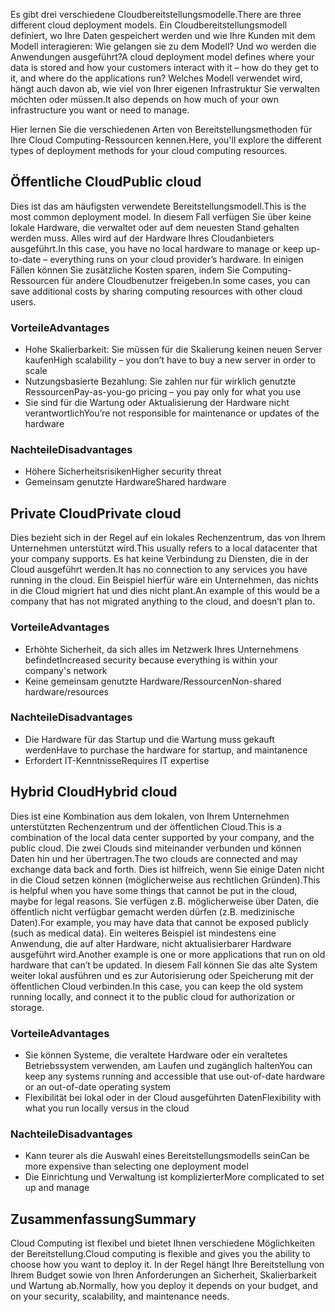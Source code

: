 <span data-ttu-id="024cb-101">Es gibt drei verschiedene Cloudbereitstellungsmodelle.</span><span class="sxs-lookup"><span data-stu-id="024cb-101">There are three different cloud deployment models.</span></span> <span data-ttu-id="024cb-102">Ein Cloudbereitstellungsmodell definiert, wo Ihre Daten gespeichert werden und wie Ihre Kunden mit dem Modell interagieren: Wie gelangen sie zu dem Modell? Und wo werden die Anwendungen ausgeführt?</span><span class="sxs-lookup"><span data-stu-id="024cb-102">A cloud deployment model defines where your data is stored and how your customers interact with it – how do they get to it, and where do the applications run?</span></span> <span data-ttu-id="024cb-103">Welches Modell verwendet wird, hängt auch davon ab, wie viel von Ihrer eigenen Infrastruktur Sie verwalten möchten oder müssen.</span><span class="sxs-lookup"><span data-stu-id="024cb-103">It also depends on how much of your own infrastructure you want or need to manage.</span></span>

<span data-ttu-id="024cb-104">Hier lernen Sie die verschiedenen Arten von Bereitstellungsmethoden für Ihre Cloud Computing-Ressourcen kennen.</span><span class="sxs-lookup"><span data-stu-id="024cb-104">Here, you'll explore the different types of deployment methods for your cloud computing resources.</span></span> 

## <a name="public-cloud"></a><span data-ttu-id="024cb-105">Öffentliche Cloud</span><span class="sxs-lookup"><span data-stu-id="024cb-105">Public cloud</span></span>

<span data-ttu-id="024cb-106">Dies ist das am häufigsten verwendete Bereitstellungsmodell.</span><span class="sxs-lookup"><span data-stu-id="024cb-106">This is the most common deployment model.</span></span> <span data-ttu-id="024cb-107">In diesem Fall verfügen Sie über keine lokale Hardware, die verwaltet oder auf dem neuesten Stand gehalten werden muss. Alles wird auf der Hardware Ihres Cloudanbieters ausgeführt.</span><span class="sxs-lookup"><span data-stu-id="024cb-107">In this case, you have no local hardware to manage or keep up-to-date – everything runs on your cloud provider’s hardware.</span></span> <span data-ttu-id="024cb-108">In einigen Fällen können Sie zusätzliche Kosten sparen, indem Sie Computing-Ressourcen für andere Cloudbenutzer freigeben.</span><span class="sxs-lookup"><span data-stu-id="024cb-108">In some cases, you can save additional costs by sharing computing resources with other cloud users.</span></span> 

### <a name="advantages"></a><span data-ttu-id="024cb-109">Vorteile</span><span class="sxs-lookup"><span data-stu-id="024cb-109">Advantages</span></span>

- <span data-ttu-id="024cb-110">Hohe Skalierbarkeit: Sie müssen für die Skalierung keinen neuen Server kaufen</span><span class="sxs-lookup"><span data-stu-id="024cb-110">High scalability – you don’t have to buy a new server in order to scale</span></span>
- <span data-ttu-id="024cb-111">Nutzungsbasierte Bezahlung: Sie zahlen nur für wirklich genutzte Ressourcen</span><span class="sxs-lookup"><span data-stu-id="024cb-111">Pay-as-you-go pricing – you pay only for what you use</span></span>
- <span data-ttu-id="024cb-112">Sie sind für die Wartung oder Aktualisierung der Hardware nicht verantwortlich</span><span class="sxs-lookup"><span data-stu-id="024cb-112">You’re not responsible for maintenance or updates of the hardware</span></span>

### <a name="disadvantages"></a><span data-ttu-id="024cb-113">Nachteile</span><span class="sxs-lookup"><span data-stu-id="024cb-113">Disadvantages</span></span>

- <span data-ttu-id="024cb-114">Höhere Sicherheitsrisiken</span><span class="sxs-lookup"><span data-stu-id="024cb-114">Higher security threat</span></span>
- <span data-ttu-id="024cb-115">Gemeinsam genutzte Hardware</span><span class="sxs-lookup"><span data-stu-id="024cb-115">Shared hardware</span></span>

## <a name="private-cloud"></a><span data-ttu-id="024cb-116">Private Cloud</span><span class="sxs-lookup"><span data-stu-id="024cb-116">Private cloud</span></span>

<span data-ttu-id="024cb-117">Dies bezieht sich in der Regel auf ein lokales Rechenzentrum, das von Ihrem Unternehmen unterstützt wird.</span><span class="sxs-lookup"><span data-stu-id="024cb-117">This usually refers to a local datacenter that your company supports.</span></span> <span data-ttu-id="024cb-118">Es hat keine Verbindung zu Diensten, die in der Cloud ausgeführt werden.</span><span class="sxs-lookup"><span data-stu-id="024cb-118">It has no connection to any services you have running in the cloud.</span></span> <span data-ttu-id="024cb-119">Ein Beispiel hierfür wäre ein Unternehmen, das nichts in die Cloud migriert hat und dies nicht plant.</span><span class="sxs-lookup"><span data-stu-id="024cb-119">An example of this would be a company that has not migrated anything to the cloud, and doesn’t plan to.</span></span>

### <a name="advantages"></a><span data-ttu-id="024cb-120">Vorteile</span><span class="sxs-lookup"><span data-stu-id="024cb-120">Advantages</span></span>

- <span data-ttu-id="024cb-121">Erhöhte Sicherheit, da sich alles im Netzwerk Ihres Unternehmens befindet</span><span class="sxs-lookup"><span data-stu-id="024cb-121">Increased security because everything is within your company's network</span></span>
- <span data-ttu-id="024cb-122">Keine gemeinsam genutzte Hardware/Ressourcen</span><span class="sxs-lookup"><span data-stu-id="024cb-122">Non-shared hardware/resources</span></span>

### <a name="disadvantages"></a><span data-ttu-id="024cb-123">Nachteile</span><span class="sxs-lookup"><span data-stu-id="024cb-123">Disadvantages</span></span>

- <span data-ttu-id="024cb-124">Die Hardware für das Startup und die Wartung muss gekauft werden</span><span class="sxs-lookup"><span data-stu-id="024cb-124">Have to purchase the hardware for startup, and maintanence</span></span>
- <span data-ttu-id="024cb-125">Erfordert IT-Kenntnisse</span><span class="sxs-lookup"><span data-stu-id="024cb-125">Requires IT expertise</span></span>

## <a name="hybrid-cloud"></a><span data-ttu-id="024cb-126">Hybrid Cloud</span><span class="sxs-lookup"><span data-stu-id="024cb-126">Hybrid cloud</span></span>

<span data-ttu-id="024cb-127">Dies ist eine Kombination aus dem lokalen, von Ihrem Unternehmen unterstützten Rechenzentrum und der öffentlichen Cloud.</span><span class="sxs-lookup"><span data-stu-id="024cb-127">This is a combination of the local data center supported by your company, and the public cloud.</span></span> <span data-ttu-id="024cb-128">Die zwei Clouds sind miteinander verbunden und können Daten hin und her übertragen.</span><span class="sxs-lookup"><span data-stu-id="024cb-128">The two clouds are connected and may exchange data back and forth.</span></span> <span data-ttu-id="024cb-129">Dies ist hilfreich, wenn Sie einige Daten nicht in die Cloud setzen können (möglicherweise aus rechtlichen Gründen).</span><span class="sxs-lookup"><span data-stu-id="024cb-129">This is helpful when you have some things that cannot be put in the cloud, maybe for legal reasons.</span></span> <span data-ttu-id="024cb-130">Sie verfügen z.B. möglicherweise über Daten, die öffentlich nicht verfügbar gemacht werden dürfen (z.B. medizinische Daten).</span><span class="sxs-lookup"><span data-stu-id="024cb-130">For example, you may have data that cannot be exposed publicly (such as medical data).</span></span> <span data-ttu-id="024cb-131">Ein weiteres Beispiel ist mindestens eine Anwendung, die auf alter Hardware, nicht aktualisierbarer Hardware ausgeführt wird.</span><span class="sxs-lookup"><span data-stu-id="024cb-131">Another example is one or more applications that run on old hardware that can’t be updated.</span></span> <span data-ttu-id="024cb-132">In diesem Fall können Sie das alte System weiter lokal ausführen und es zur Autorisierung oder Speicherung mit der öffentlichen Cloud verbinden.</span><span class="sxs-lookup"><span data-stu-id="024cb-132">In this case, you can keep the old system running locally, and connect it to the public cloud for authorization or storage.</span></span>

### <a name="advantages"></a><span data-ttu-id="024cb-133">Vorteile</span><span class="sxs-lookup"><span data-stu-id="024cb-133">Advantages</span></span>

- <span data-ttu-id="024cb-134">Sie können Systeme, die veraltete Hardware oder ein veraltetes Betriebssystem verwenden, am Laufen und zugänglich halten</span><span class="sxs-lookup"><span data-stu-id="024cb-134">You can keep any systems running and accessible that use out-of-date hardware or an out-of-date operating system</span></span>
- <span data-ttu-id="024cb-135">Flexibilität bei lokal oder in der Cloud ausgeführten Daten</span><span class="sxs-lookup"><span data-stu-id="024cb-135">Flexibility with what you run locally versus in the cloud</span></span>

### <a name="disadvantages"></a><span data-ttu-id="024cb-136">Nachteile</span><span class="sxs-lookup"><span data-stu-id="024cb-136">Disadvantages</span></span>

- <span data-ttu-id="024cb-137">Kann teurer als die Auswahl eines Bereitstellungsmodells sein</span><span class="sxs-lookup"><span data-stu-id="024cb-137">Can be more expensive than selecting one deployment model</span></span>
- <span data-ttu-id="024cb-138">Die Einrichtung und Verwaltung ist komplizierter</span><span class="sxs-lookup"><span data-stu-id="024cb-138">More complicated to set up and manage</span></span>

## <a name="summary"></a><span data-ttu-id="024cb-139">Zusammenfassung</span><span class="sxs-lookup"><span data-stu-id="024cb-139">Summary</span></span>

<span data-ttu-id="024cb-140">Cloud Computing ist flexibel und bietet Ihnen verschiedene Möglichkeiten der Bereitstellung.</span><span class="sxs-lookup"><span data-stu-id="024cb-140">Cloud computing is flexible and gives you the ability to choose how you want to deploy it.</span></span> <span data-ttu-id="024cb-141">In der Regel hängt Ihre Bereitstellung von Ihrem Budget sowie von Ihren Anforderungen an Sicherheit, Skalierbarkeit und Wartung ab.</span><span class="sxs-lookup"><span data-stu-id="024cb-141">Normally, how you deploy it depends on your budget, and on your security, scalability, and maintenance needs.</span></span>